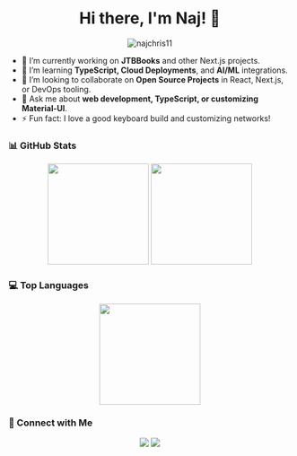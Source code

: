 <h1 align="center">Hi there, I'm Naj! 👋</h1>

<p align="center">
  <img src="https://komarev.com/ghpvc/?username=najchris11&label=Profile%20views&color=0e75b6&style=flat" alt="najchris11" />
</p>

<!-- Intro / About Me -->
- 🔭 I’m currently working on **JTBBooks** and other Next.js projects.
- 🌱 I’m learning **TypeScript, Cloud Deployments**, and **AI/ML** integrations.
- 👯 I’m looking to collaborate on **Open Source Projects** in React, Next.js, or DevOps tooling.
- 💬 Ask me about **web development, TypeScript, or customizing Material-UI**.
- ⚡ Fun fact: I love a good keyboard build and customizing networks!

### 📊 GitHub Stats

<div align="center">
  <img height="180em" src="https://github-readme-stats.vercel.app/api?username=najchris11&show_icons=true&theme=tokyonight" />
  <img height="180em" src="https://github-readme-streak-stats.herokuapp.com/?user=najchris11&theme=tokyonight" />
</div>

### 💻 Top Languages

<div align="center">
  <img height="180em" src="https://github-readme-stats.vercel.app/api/top-langs/?username=najchris11&layout=compact&langs_count=8&theme=tokyonight" />
</div>

### 🔗 Connect with Me
<p align="center">
  <a href="https://www.linkedin.com/in/christiancoulibaly"><img src="https://img.shields.io/badge/-LinkedIn-0077B5?style=flat&logo=linkedin&logoColor=white" /></a>
  <a href="mailto:najchris11@yahoo.com"><img src="https://img.shields.io/badge/-Gmail-D14836?style=flat&logo=gmail&logoColor=white" /></a>
</p>

<!-- Optionally, you could add some fancy dynamic badges or more stats. e.g. Wakatime stats if you have them, or a recent blog post feed. -->
